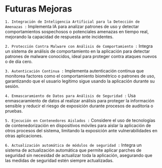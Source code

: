 # Futuras Mejoras

`1. Integración de Inteligencia Artificial para la Detección de Amenazas :`
Implementa IA para analizar patrones de uso y detectar comportamientos sospechosos o potenciales amenazas en tiempo real, mejorando la capacidad de respuesta ante incidentes.

`2. Protección Contra Malware con Análisis de Comportamiento :`
Integra un sistema de análisis de comportamiento en la aplicación para detectar patrones de malware conocidos, ideal para proteger contra ataques nuevos o de día cero.

`3. Autenticación Continua :`
Implementa autenticación continua que monitorea factores como el comportamiento biométrico o patrones de uso, garantizando que el usuario legítimo sigue usando la aplicación durante su sesión.

`4. Enmascaramiento de Datos para Análisis de Seguridad :`
Usa enmascaramiento de datos al realizar análisis para proteger la información sensible y reducir el riesgo de exposición durante procesos de auditoría o pruebas.

`5. Ejecución en Contenedores Aislados :`
Considere el uso de tecnologías de contenedorización en dispositivos móviles para aislar la aplicación de otros procesos del sistema, limitando la exposición ante vulnerabilidades en otras aplicaciones.

`6. Actualización automática de módulos de seguridad :`
Integra un sistema de actualización automática que permite aplicar parches de seguridad sin necesidad de actualizar toda la aplicación, asegurando que las medidas de seguridad estén siempre actualizadas.